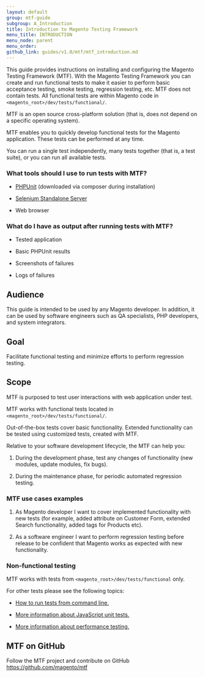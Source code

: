 ```yaml
---
layout: default
group: mtf-guide
subgroup: A_Introduction
title: Introduction to Magento Testing Framework
menu_title: INTRODUCTION
menu_node: parent
menu_order:
github_link: guides/v1.0/mtf/mtf_introduction.md
---
```


This guide provides instructions on installing and configuring the Magento Testing Framework (MTF). With the Magento Testing Framework you can create and run functional tests to make it easier to perform basic acceptance testing, smoke testing, regression testing, etc.  MTF does not contain tests. All functional tests are within Magento code in `<magento_root>/dev/tests/functional/`.

MTF is an open source cross-platform solution (that is, does not depend on a specific operating system).

MTF enables you to quickly develop functional tests for the Magento application. These tests can be performed at any time.

You can run a single test independently, many tests together (that is, a test suite), or you can run all available tests.

<h3 id="mtf_intro_extratools">What tools should I use to run tests with MTF?</h3>

-   [PHPUnit][] (downloaded via composer during installation)

-   [Selenium Standalone Server][]

-   Web browser

<h3 id="mtf_intro_mtf-output">What do I have as output after running tests with MTF?
</h3>

-   Tested application

-   Basic PHPUnit results

-   Screenshots of failures

-   Logs of failures

<h2 id="mtf_intro_audi">Audience</h2>

This guide is intended to be used by any Magento developer. In addition, it can be used by software engineers such as QA specialists, PHP developers, and system integrators.

<h2 id="mtf_intro_goal">Goal</h2>

Facilitate functional testing and minimize efforts to perform
regression testing.

<h2 id="mtf_intro_scope">Scope</h2>

MTF is purposed to test user interactions with web application under
test.

MTF works with functional tests located in
`<magento_root>/dev/tests/functional/`.

Out-of-the-box tests cover basic functionality. Extended functionality
can be tested using customized tests, created with MTF.

Relative to your software development lifecycle, the MTF can help you:

1.    During the development phase, test any changes of functionality (new modules, update modules, fix bugs).

1.    During the maintenance phase, for periodic automated regression testing.

<h3 id="mtf_intro_scope_use-case-ex">MTF use cases examples</h3>

1.    As Magento developer I want to cover implemented functionality with new tests (for example, added attribute on Customer Form, extended Search functionality, added tags for Products etc).

1.    As a software engineer I want to perform regression testing before release to be confident that Magento works as expected with new functionality.
    
<h3 id="mtf_intro_scope_non-func-test">Non-functional testing</h3>

MTF works with tests from `<magento_root>/dev/tests/functional` only.

For other tests please see the following topics:

- <a href="{{ site.gdeurl }}config-guide/cli/config-cli-subcommands-test.html">How to run tests from command line.</a> 

- <a href="{{ site.gdeurl }}extension-dev-guide/test/test_js-unit.html">More information about JavaScript unit tests.</a>

- <a href="{{ site.gdeurl }}config-guide/cli/config-cli-subcommands-perf-data.html">More information about performance testing.</a>


<h2 id="mtf_intro_github-link">MTF on GitHub</h2>

Follow the MTF project and contribute on GitHub
<https://github.com/magento/mtf>


[Selenium Standalone Server]: http://www.seleniumhq.org/download/
[PHPUnit]: https://phpunit.de/